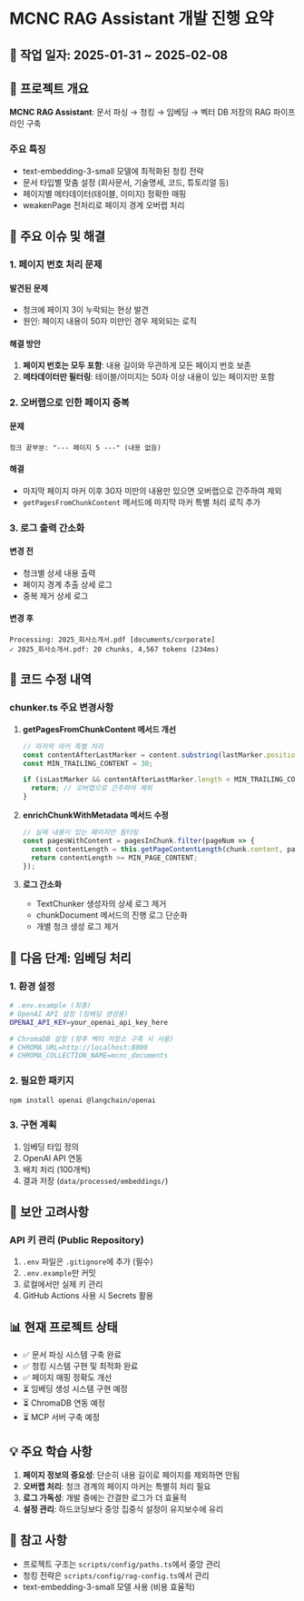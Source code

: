 # MCNC RAG Assistant 개발 진행 요약

## 📅 작업 일자: 2025-01-31 ~ 2025-02-08

## 🎯 프로젝트 개요

**MCNC RAG Assistant**: 문서 파싱 → 청킹 → 임베딩 → 벡터 DB 저장의 RAG 파이프라인 구축

### 주요 특징
- text-embedding-3-small 모델에 최적화된 청킹 전략
- 문서 타입별 맞춤 설정 (회사문서, 기술명세, 코드, 튜토리얼 등)
- 페이지별 메타데이터(테이블, 이미지) 정확한 매핑
- weakenPage 전처리로 페이지 경계 오버랩 처리

## 🔧 주요 이슈 및 해결

### 1. 페이지 번호 처리 문제

#### 발견된 문제
- 청크에 페이지 3이 누락되는 현상 발견
- 원인: 페이지 내용이 50자 미만인 경우 제외되는 로직

#### 해결 방안
1. **페이지 번호는 모두 포함**: 내용 길이와 무관하게 모든 페이지 번호 보존
2. **메타데이터만 필터링**: 테이블/이미지는 50자 이상 내용이 있는 페이지만 포함

### 2. 오버랩으로 인한 페이지 중복

#### 문제
```
청크 끝부분: "--- 페이지 5 ---" (내용 없음)
```

#### 해결
- 마지막 페이지 마커 이후 30자 미만의 내용만 있으면 오버랩으로 간주하여 제외
- `getPagesFromChunkContent` 메서드에 마지막 마커 특별 처리 로직 추가

### 3. 로그 출력 간소화

#### 변경 전
- 청크별 상세 내용 출력
- 페이지 경계 추출 상세 로그
- 중복 제거 상세 로그

#### 변경 후
```
Processing: 2025_회사소개서.pdf [documents/corporate]
✓ 2025_회사소개서.pdf: 20 chunks, 4,567 tokens (234ms)
```

## 📝 코드 수정 내역

### chunker.ts 주요 변경사항

1. **getPagesFromChunkContent 메서드 개선**
   ```typescript
   // 마지막 마커 특별 처리
   const contentAfterLastMarker = content.substring(lastMarker.position + 20).trim();
   const MIN_TRAILING_CONTENT = 30;

   if (isLastMarker && contentAfterLastMarker.length < MIN_TRAILING_CONTENT) {
     return; // 오버랩으로 간주하여 제외
   }
   ```

2. **enrichChunkWithMetadata 메서드 수정**
   ```typescript
   // 실제 내용이 있는 페이지만 필터링
   const pagesWithContent = pagesInChunk.filter(pageNum => {
     const contentLength = this.getPageContentLength(chunk.content, pageNum);
     return contentLength >= MIN_PAGE_CONTENT;
   });
   ```

3. **로그 간소화**
   - TextChunker 생성자의 상세 로그 제거
   - chunkDocument 메서드의 진행 로그 단순화
   - 개별 청크 생성 로그 제거

## 🚀 다음 단계: 임베딩 처리

### 1. 환경 설정
```bash
# .env.example (최종)
# OpenAI API 설정 (임베딩 생성용)
OPENAI_API_KEY=your_openai_api_key_here

# ChromaDB 설정 (향후 벡터 저장소 구축 시 사용)
# CHROMA_URL=http://localhost:8000
# CHROMA_COLLECTION_NAME=mcnc_documents
```

### 2. 필요한 패키지
```bash
npm install openai @langchain/openai
```

### 3. 구현 계획
1. 임베딩 타입 정의
2. OpenAI API 연동
3. 배치 처리 (100개씩)
4. 결과 저장 (`data/processed/embeddings/`)

## 🔐 보안 고려사항

### API 키 관리 (Public Repository)
1. `.env` 파일은 `.gitignore`에 추가 (필수)
2. `.env.example`만 커밋
3. 로컬에서만 실제 키 관리
4. GitHub Actions 사용 시 Secrets 활용

## 📊 현재 프로젝트 상태

- ✅ 문서 파싱 시스템 구축 완료
- ✅ 청킹 시스템 구현 및 최적화 완료
- ✅ 페이지 매핑 정확도 개선
- ⏳ 임베딩 생성 시스템 구현 예정
- ⏳ ChromaDB 연동 예정
- ⏳ MCP 서버 구축 예정

## 💡 주요 학습 사항

1. **페이지 정보의 중요성**: 단순히 내용 길이로 페이지를 제외하면 안됨
2. **오버랩 처리**: 청크 경계의 페이지 마커는 특별히 처리 필요
3. **로그 가독성**: 개발 중에는 간결한 로그가 더 효율적
4. **설정 관리**: 하드코딩보다 중앙 집중식 설정이 유지보수에 유리

## 📌 참고 사항

- 프로젝트 구조는 `scripts/config/paths.ts`에서 중앙 관리
- 청킹 전략은 `scripts/config/rag-config.ts`에서 관리
- text-embedding-3-small 모델 사용 (비용 효율적)